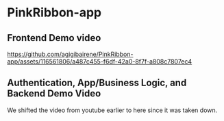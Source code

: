 # PinkRibbon-app

## Frontend Demo video
https://github.com/agigibairene/PinkRibbon-app/assets/116561806/a487c455-f6df-42a0-8f7f-a808c7807ec4

## Authentication, App/Business Logic, and Backend Demo Video
We shifted the video from youtube earlier to here since it was taken down. 

